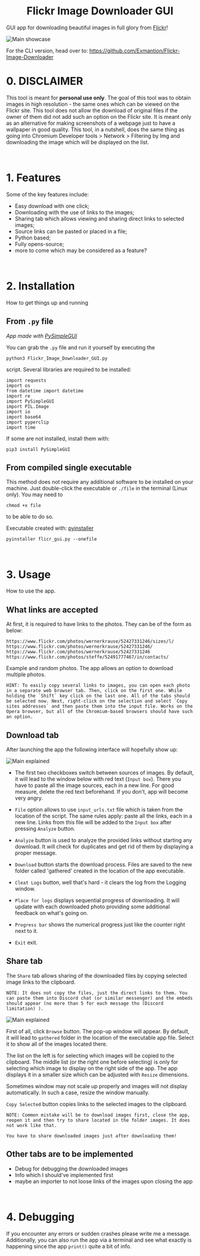 <div style="text-align:center">

# __Flickr Image Downloader GUI__

</div>

GUI app for downloading beautiful images in full glory from [Flickr](https://www.flickr.com/)!

![Main showcase](./main.png)

For the CLI version, head over to: https://github.com/Exmantion/Flickr-Image-Downloader


# 0. DISCLAIMER
This tool is meant for __personal use only__. The goal of this tool was to obtain images in high resolution - the same ones which can be viewed on the Flickr site. This tool does not allow the download of original files if the owner of them did not add such an option on the Flickr site. It is meant only as an alternative for making screenshots of a webpage just to have a wallpaper in good quality. This tool, in a nutshell, does the same thing as going into Chromium Developer tools > Network > Filtering by Img and downloading the image which will be displayed on the list.

</br>

# 1. Features

Some of the key features include:
 - Easy download with one click;
 - Downloading with the use of links to the images;
 - Sharing tab which allows viewing and sharing direct links to selected images;
 - Source links can be pasted or placed in a file;
 - Python based;
 - Fully opens-source;
 - more to come which may be considered as a feature?

</br>

# 2. Installation 
How to get things up and running

## From `.py` file

_App made with [PySimpleGUI](https://www.pysimplegui.org/en/latest/)_

You can grab the `.py` file and run it yourself by executing the 

`python3 Flickr_Image_Downloader_GUI.py`

script. Several libraries are required to be installed:

```
import requests
import os 
from datetime import datetime
import re
import PySimpleGUI
import PIL.Image
import io
import base64
import pyperclip
import time
```

If some are not installed, install them with:

`pip3 install PySimpleGUI`

## From compiled single executable
This method does not require any additional software to be installed on your machine. Just double-click the executable or `./file` in the terminal (Linux only). You may need to

`chmod +x file` 
 
 to be able to do so.

Executable created with: [pyinstaller](https://pyinstaller.org/en/stable/)

`pyinstaller flicr_gui.py --onefile`

</br>

# 3. Usage
How to use the app.

## What links are accepted
At first, it is required to have links to the photos. They can be of the form as below:
```
https://www.flickr.com/photos/wernerkrause/52427331246/sizes/l/
https://www.flickr.com/photos/wernerkrause/52427331246/
https://www.flickr.com/photos/wernerkrause/52427331246
https://www.flickr.com/photos/steffe/52491777467/in/contacts/
```
Example and random photos.
The app allows an option to download multiple photos. 

    HINT: To easily copy several links to images, you can open each photo in a separate web browser tab. Then, click on the first one. While holding the `Shift` key click on the last one. All of the tabs should be selected now. Next, right-click on the selection and select `Copy sites addresses` and then paste them into the input file. Works on the Opera browser, but all of the Chromium-based browsers should have such an option.


## Download tab
After launching the app the following interface will hopefully show up:

![Main explained](./main_explained.png)

- The first two checkboxes switch between sources of images. By default, it will lead to the window below with red text (`Input box`). There you have to paste all the image sources, each in a new line. For good measure, delete the red text beforehand. If you don't, app will become very angry.

- `File` option allows to use `input_urls.txt` file which is taken from the location of the script. The same rules apply: paste all the links, each in a new line. Links from this file will be added to the `Input box` after pressing `Analyze` button.

- `Analyze` button is used to analyze the provided links without starting any download. It will check for duplicates and get rid of them by displaying a proper message. 

- `Download` button starts the download process. Files are saved to the new folder called 'gathered' created in the location of the app executable. 

- `Cleat Logs` button, well that's hard - it clears the log from the Logging window.

- `Place for logs` displays sequential progress of downloading. It will update with each downloaded photo providing some additional feedback on what's going on. 

- `Progress bar` shows the numerical progress just like the counter right next to it.

- `Exit` exit.

## Share tab
The `Share` tab allows sharing of the downloaded files by copying selected image links to the clipboard. 

    NOTE: It does not copy the files, just the direct links to them. You can paste them into Discord chat (or similar messenger) and the embeds should appear (no more than 5 for each message tho (Discord limitation) ).

![Main explained](./share_explained.png)

First of all, click `Browse` button. The pop-up window will appear. By default, it will lead to `gathered` folder in the location of the executable app file. Select it to show all of the images located there. 

The list on the left is for selecting which images will be copied to the clipboard. The middle list (or the right one before selecting) is only for selecting which image to display on the right side of the app. The app displays it in a smaller size which can be adjusted with `Resize` dimensions. 

Sometimes window may not scale up properly and images will not display automatically. In such a case, resize the window manually. 

`Copy Selected` button copies links to the selected images to the clipboard.

    NOTE: Common mistake will be to download images first, close the app, reopen it and then try to share located in the folder images. It does not work like that.
    
    You have to share downloaded images just after downloading them!

## Other tabs are to be implemented 
- Debug for debugging the downloaded images 
- Info which I should've implemented first
- maybe an importer to not loose links of the images upon closing the app
</br>

# 4. Debugging

If you encounter any errors or sudden crashes please write me a message. Additionally, you can also run the app via a terminal and see what exactly is happening since the app `print()` quite a bit of info. 